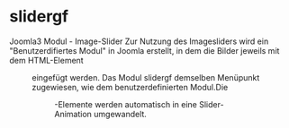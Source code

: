 # slidergf
Joomla3 Modul - Image-Slider
Zur Nutzung des Imagesliders wird ein "Benutzerdifiertes Modul" in Joomla erstellt, in dem die Bilder jeweils mit dem HTML-Element <figure>  eingefügt werden. 
Das Modul slidergf demselben Menüpunkt zugewiesen, wie dem benutzerdefinierten Modul.Die <figure>-Elemente werden automatisch in eine Slider-Animation umgewandelt.
